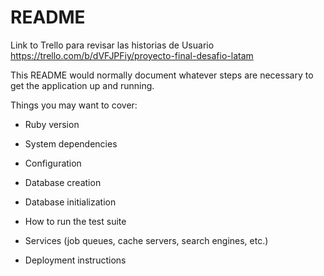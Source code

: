 # README

Link to Trello para revisar las historias de Usuario https://trello.com/b/dVFJPFiy/proyecto-final-desafio-latam

This README would normally document whatever steps are necessary to get the application up and running.

Things you may want to cover:

* Ruby version

* System dependencies

* Configuration

* Database creation

* Database initialization

* How to run the test suite

* Services (job queues, cache servers, search engines, etc.)

* Deployment instructions

